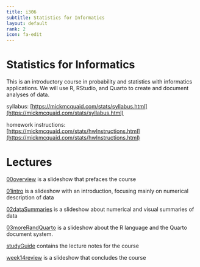 ```yaml
---
title: i306
subtitle: Statistics for Informatics
layout: default
rank: 2
icon: fa-edit
---
```


# Statistics for Informatics

This is an introductory course in probability and statistics with informatics applications. We will use R, RStudio, and Quarto to create and document analyses of data.

syllabus: [https://mickmcquaid.com/stats/syllabus.html](https://mickmcquaid.com/stats/syllabus.html)

homework instructions: [https://mickmcquaid.com/stats/hwInstructions.html](https://mickmcquaid.com/stats/hwInstructions.html)

# Lectures

[00overview](https://mickmcquaid.com/stats/00overview/index.html) is a slideshow that prefaces the course

[01intro](https://mickmcquaid.com/stats/01intro/index.html) is a slideshow with an introduction, focusing mainly on numerical description of data

[02dataSummaries](https://mickmcquaid.com/stats/02dataSummaries/index.html) is a slideshow about numerical and visual summaries of data

[03moreRandQuarto](https://mickmcquaid.com/stats/03moreRandQuarto/index.html) is a slideshow about the R language and the Quarto document system.

<!--
[04probability](https://mickmcquaid.com/stats/04probability/index.html) is a slideshow introducing probability concepts.
-->

[studyGuide](https://mickmcquaid.com/stats/studyGuide/index.html) contains the lecture notes for the course

[week14review](https://mickmcquaid.com/stats/week14review/index.html) is a slideshow that concludes the course

